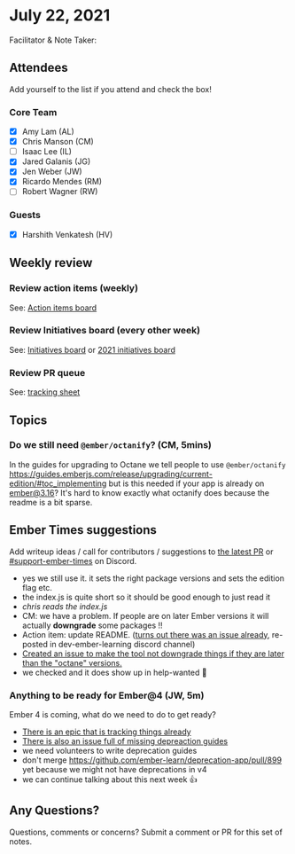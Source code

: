 # July 22, 2021

Facilitator & Note Taker: 

## Attendees

Add yourself to the list if you attend and check the box!

### Core Team

- [x] Amy Lam (AL)
- [x] Chris Manson (CM)
- [ ] Isaac Lee (IL)
- [x] Jared Galanis (JG)
- [x] Jen Weber (JW)
- [x] Ricardo Mendes (RM)
- [ ] Robert Wagner (RW)

### Guests

- [x] Harshith Venkatesh (HV)

## Weekly review

### Review action items (weekly)

See: [Action items board](https://github.com/orgs/ember-learn/projects/47)

### Review Initiatives board (every other week)

See: [Initiatives board](https://github.com/orgs/ember-learn/projects/33) or [2021 initiatives board](https://github.com/orgs/ember-learn/projects/51)

### Review PR queue

See: [tracking sheet](https://docs.google.com/spreadsheets/d/1sPyN9z9wZMpTNwqCfa6R9QSPZkIW4iQd-H4gZC7ILLk/edit#gid=2035777454)

## Topics

### Do we still need `@ember/octanify`? (CM, 5mins)

In the guides for upgrading to Octane we tell people to use `@ember/octanify` https://guides.emberjs.com/release/upgrading/current-edition/#toc_implementing but is this needed if your app is already on ember@3.16? It's hard to know exactly what octanify does because the readme is a bit sparse.

<!-- If you would like to add a topic to the agenda please add a suggestion to the PR using the following format: -->
<!-- ### Your topic (INITIALS, expected duration in minutes) -->
<!-- ### Your topic (INITIALS, expected duration in minutes) -->
<!-- ### Your topic (INITIALS, expected duration in minutes) -->
<!-- ### Your topic (INITIALS, expected duration in minutes) -->
<!-- ### Your topic (INITIALS, expected duration in minutes) -->
<!-- ### Your topic (INITIALS, expected duration in minutes) -->

## Ember Times suggestions

Add writeup ideas / call for contributors / suggestions to [the latest PR](https://github.com/ember-learn/ember-blog/pulls?q=is%3Aopen+is%3Apr+label%3A%22%F0%9F%97%9E+embertimes%22%20or%20#support-ember-times) or [#support-ember-times](https://discordapp.com/channels/480462759797063690/485450546887786506) on Discord.

- yes we still use it. it sets the right package versions and sets the edition flag etc.
- the index.js is quite short so it should be good enough to just read it
- *chris reads the index.js*
- CM: we have a problem. If people are on later Ember versions it will actually **downgrade** some packages !! 
- Action item: update README. ([turns out there was an issue already](https://github.com/emberjs/ember-octanify/issues/8), re-posted in dev-ember-learning discord channel)
- [Created an issue to make the tool not downgrade things if they are later than the "octane" versions.](https://github.com/emberjs/ember-octanify/issues/10)
- we checked and it does show up in help-wanted 🎉

### Anything to be ready for Ember@4 (JW, 5m)

Ember 4 is coming, what do we need to do to get ready? 

- [There is an epic that is tracking things already](https://github.com/emberjs/ember.js/issues/19545)
- [There is also an issue full of missing depreaction guides](https://github.com/ember-learn/deprecation-app/issues/893)
- we need volunteers to write deprecation guides
- don't merge https://github.com/ember-learn/deprecation-app/pull/899 yet because we might not have deprecations in v4 
- we can continue talking about this next week 👍



## Any Questions?

Questions, comments or concerns? Submit a comment or PR for this set of notes.
